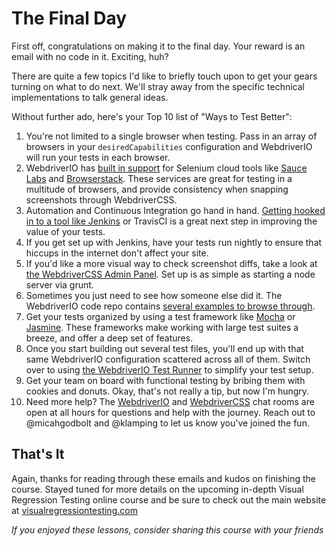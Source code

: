 # The Final Day

First off, congratulations on making it to the final day. Your reward is an email with no code in it. Exciting, huh?

There are quite a few topics I'd like to briefly touch upon to get your gears turning on what to do next. We'll stray away from the specific technical implementations to talk general ideas.

Without further ado, here's your Top 10 list of "Ways to Test Better":

1. You're not limited to a single browser when testing. Pass in an array of browsers in your `desiredCapabilities` configuration and WebdriverIO will run your tests in each browser.
2. WebdriverIO has [built in support](http://webdriver.io/guide/testrunner/cloudservices.html) for Selenium cloud tools like [Sauce Labs](https://saucelabs.com/) and [Browserstack](https://www.browserstack.com/). These services are great for testing in a multitude of browsers, and provide consistency when snapping screenshots through WebdriverCSS.
3. Automation and Continuous Integration go hand in hand. [Getting hooked in to a tool like Jenkins](http://webdriver.io/guide/testrunner/jenkins.html) or TravisCI is a great next step in improving the value of your tests.
4. If you get set up with Jenkins, have your tests run nightly to ensure that hiccups in the internet don't affect your site.
5. If you'd like a more visual way to check screenshot diffs, take a look at [the WebdriverCSS Admin Panel](https://github.com/webdriverio/webdrivercss-adminpanel). Set up is as simple as starting a node server via grunt.
6. Sometimes you just need to see how someone else did it. The WebdriverIO code repo contains [several examples to browse through](https://github.com/webdriverio/webdriverio/tree/master/examples).
7. Get your tests organized by using a test framework like [Mocha](http://mochajs.org/) or [Jasmine](https://github.com/jasmine/jasmine). These frameworks make working with large test suites a breeze, and offer a deep set of features.
8. Once you start building out several test files, you'll end up with that same WebdriverIO configuration scattered across all of them. Switch over to using [the WebdriverIO Test Runner](http://webdriver.io/guide/testrunner/gettingstarted.html) to simplify your test setup.
9. Get your team on board with functional testing by bribing them with cookies and donuts. Okay, that's not really a tip, but now I'm hungry.
10. Need more help? The [WebdriverIO](https://gitter.im/webdriverio/webdriverio) and [WebdriverCSS](https://gitter.im/webdriverio/webdrivercss) chat rooms are open at all hours for questions and help with the journey. Reach out to @micahgodbolt and @klamping to let us know you've joined the fun.

## That's It

Again, thanks for reading through these emails and kudos on finishing the course. Stayed tuned for more details on the upcoming in-depth Visual Regression Testing online course and be sure to check out the main website at [visualregressiontesting.com](http://visualregressiontesting.com)

*If you enjoyed these lessons, consider sharing this course with your friends*
